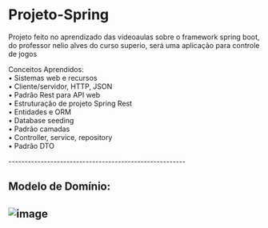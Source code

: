 # Projeto-Spring
Projeto feito no aprendizado das videoaulas sobre o framework spring boot, do professor nelio alves do curso superio, será uma aplicação para controle de jogos

Conceitos Aprendidos:
<br>
• Sistemas web e recursos
<br>
• Cliente/servidor, HTTP, JSON
<br>
• Padrão Rest para API web
<br>
• Estruturação de projeto Spring Rest
<br>
• Entidades e ORM
<br>
• Database seeding
<br>
• Padrão camadas
<br>
• Controller, service, repository
<br>
• Padrão DTO

-------------------------------------------------------<br>
<h2>Modelo de Domínio:<h2>

![image](https://github.com/user-attachments/assets/b6d656ed-99b1-4c33-9470-e02e3cf041bb)
